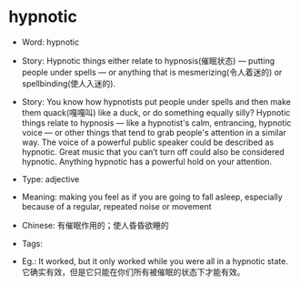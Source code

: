 # hypnotic

- Word: hypnotic
- Story: Hypnotic things either relate to hypnosis(催眠状态) — putting people under spells — or anything that is mesmerizing(令人着迷的) or spellbinding(使人入迷的).
- Story: You know how hypnotists put people under spells and then make them quack(嘎嘎叫) like a duck, or do something equally silly? Hypnotic things relate to hypnosis — like a hypnotist's calm, entrancing, hypnotic voice — or other things that tend to grab people's attention in a similar way. The voice of a powerful public speaker could be described as hypnotic. Great music that you can’t turn off could also be considered hypnotic. Anything hypnotic has a powerful hold on your attention.

- Type: adjective
- Meaning: making you feel as if you are going to fall asleep, especially because of a regular, repeated noise or movement
- Chinese: 有催眠作用的；使人昏昏欲睡的
- Tags: 
- Eg.: It worked, but it only worked while you were all in a hypnotic state. 它确实有效，但是它只能在你们所有被催眠的状态下才能有效。

